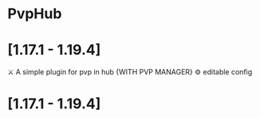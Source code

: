 # PvpHub

# [1.17.1 - 1.19.4]
 ⚔️ A simple plugin for pvp in hub {WITH PVP MANAGER}
 ⚙️ editable config



# [1.17.1 - 1.19.4]

